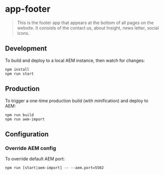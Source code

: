 # app-footer

> This is the footer app that appears at the bottom of all pages on the website. It consists of the contact us, about Insight, news letter, social icons.

## Development

To build and deploy to a local AEM instance, then watch for changes:

```
npm install
npm run start
```

## Production

To trigger a one-time production build (with minification) and deploy to AEM:

```
npm run build
npm run aem-import
```

## Configuration

### Override AEM config

To override default AEM port:

```
npm run [start|aem-import] -- --aem.port=5502
```
